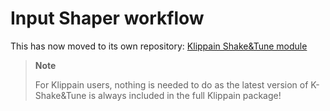 # Input Shaper workflow

This has now moved to its own repository: [Klippain Shake&Tune module](https://github.com/tehniemer/klippain-shaketune)

  > **Note**
  >
  > For Klippain users, nothing is needed to do as the latest version of K-Shake&Tune is always included in the full Klippain package!
